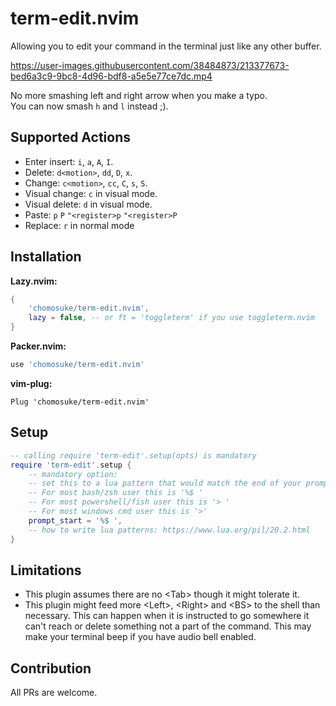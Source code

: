 # term-edit.nvim
Allowing you to edit your command in the terminal just like any other buffer.


https://user-images.githubusercontent.com/38484873/213377673-bed6a3c9-9bc8-4d96-bdf8-a5e5e77ce7dc.mp4


No more smashing left and right arrow when you make a typo.\
You can now smash `h` and `l` instead ;).

## Supported Actions
- Enter insert: `i`, `a`, `A`, `I`.
- Delete: `d<motion>`, `dd`, `D`, `x`.
- Change: `c<motion>`, `cc`, `C`, `s`, `S`.
- Visual change: `c` in visual mode.
- Visual delete: `d` in visual mode.
- Paste: `p` `P` `"<register>p` `"<register>P`
- Replace: `r` in normal mode

## Installation
**Lazy.nvim:**
```lua
{
	'chomosuke/term-edit.nvim',
	lazy = false, -- or ft = 'toggleterm' if you use toggleterm.nvim
}
```
**Packer.nvim:**
```lua
use 'chomosuke/term-edit.nvim'
```
**vim-plug:**
```vim
Plug 'chomosuke/term-edit.nvim'
```

## Setup
```lua
-- calling require 'term-edit'.setup(opts) is mandatory
require 'term-edit'.setup {
	-- mandatory option:
	-- set this to a lua pattern that would match the end of your prompt
	-- For most bash/zsh user this is '%$ '
	-- For most powershell/fish user this is '> '
	-- For most windows cmd user this is '>'
	prompt_start = '%$ ',
	-- how to write lua patterns: https://www.lua.org/pil/20.2.html
}
```

## Limitations
- This plugin assumes there are no \<Tab\> though it might tolerate it.
- This plugin might feed more \<Left\>, \<Right\> and \<BS\> to the shell than necessary. This can happen when it is instructed to go somewhere it can't reach or delete something not a part of the command. This may make your terminal beep if you have audio bell enabled.

## Contribution
All PRs are welcome.
